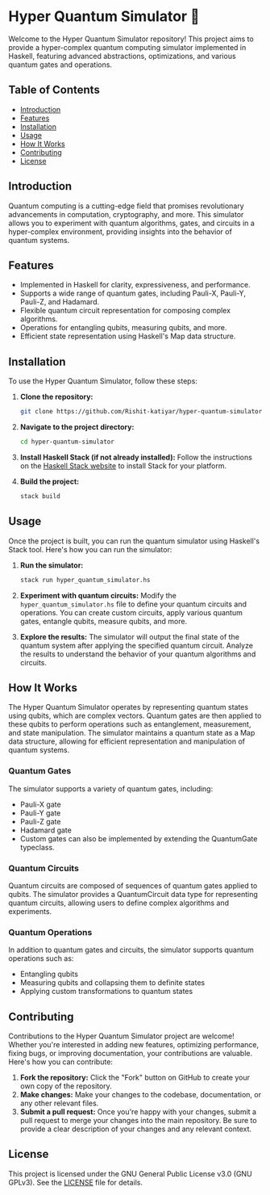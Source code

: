 # Hyper Quantum Simulator 🌌

Welcome to the Hyper Quantum Simulator repository! This project aims to provide a hyper-complex quantum computing simulator implemented in Haskell, featuring advanced abstractions, optimizations, and various quantum gates and operations.

## Table of Contents
- [Introduction](#introduction)
- [Features](#features)
- [Installation](#installation)
- [Usage](#usage)
- [How It Works](#how-it-works)
- [Contributing](#contributing)
- [License](#license)

## Introduction

Quantum computing is a cutting-edge field that promises revolutionary advancements in computation, cryptography, and more. This simulator allows you to experiment with quantum algorithms, gates, and circuits in a hyper-complex environment, providing insights into the behavior of quantum systems.

## Features

- Implemented in Haskell for clarity, expressiveness, and performance.
- Supports a wide range of quantum gates, including Pauli-X, Pauli-Y, Pauli-Z, and Hadamard.
- Flexible quantum circuit representation for composing complex algorithms.
- Operations for entangling qubits, measuring qubits, and more.
- Efficient state representation using Haskell's Map data structure.

## Installation

To use the Hyper Quantum Simulator, follow these steps:

1. **Clone the repository:**
   ```bash
   git clone https://github.com/Rishit-katiyar/hyper-quantum-simulator.git
   ```

2. **Navigate to the project directory:**
   ```bash
   cd hyper-quantum-simulator
   ```

3. **Install Haskell Stack (if not already installed):**
   Follow the instructions on the [Haskell Stack website](https://docs.haskellstack.org/en/stable/README/) to install Stack for your platform.

4. **Build the project:**
   ```bash
   stack build
   ```

## Usage

Once the project is built, you can run the quantum simulator using Haskell's Stack tool. Here's how you can run the simulator:

1. **Run the simulator:**
   ```bash
   stack run hyper_quantum_simulator.hs
   ```

2. **Experiment with quantum circuits:**
   Modify the `hyper_quantum_simulator.hs` file to define your quantum circuits and operations. You can create custom circuits, apply various quantum gates, entangle qubits, measure qubits, and more.

3. **Explore the results:**
   The simulator will output the final state of the quantum system after applying the specified quantum circuit. Analyze the results to understand the behavior of your quantum algorithms and circuits.

## How It Works

The Hyper Quantum Simulator operates by representing quantum states using qubits, which are complex vectors. Quantum gates are then applied to these qubits to perform operations such as entanglement, measurement, and state manipulation. The simulator maintains a quantum state as a Map data structure, allowing for efficient representation and manipulation of quantum systems.

### Quantum Gates
The simulator supports a variety of quantum gates, including:
- Pauli-X gate
- Pauli-Y gate
- Pauli-Z gate
- Hadamard gate
- Custom gates can also be implemented by extending the QuantumGate typeclass.

### Quantum Circuits
Quantum circuits are composed of sequences of quantum gates applied to qubits. The simulator provides a QuantumCircuit data type for representing quantum circuits, allowing users to define complex algorithms and experiments.

### Quantum Operations
In addition to quantum gates and circuits, the simulator supports quantum operations such as:
- Entangling qubits
- Measuring qubits and collapsing them to definite states
- Applying custom transformations to quantum states

## Contributing

Contributions to the Hyper Quantum Simulator project are welcome! Whether you're interested in adding new features, optimizing performance, fixing bugs, or improving documentation, your contributions are valuable. Here's how you can contribute:

1. **Fork the repository:** Click the "Fork" button on GitHub to create your own copy of the repository.
2. **Make changes:** Make your changes to the codebase, documentation, or any other relevant files.
3. **Submit a pull request:** Once you're happy with your changes, submit a pull request to merge your changes into the main repository. Be sure to provide a clear description of your changes and any relevant context.

## License

This project is licensed under the GNU General Public License v3.0 (GNU GPLv3). See the [LICENSE](LICENSE) file for details.
